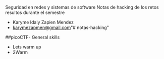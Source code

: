 Seguridad en redes y sistemas de software
Notas de hacking de los retos resultos durante el semestre

- Karyme Idaly Zapien Mendez
- karymezapmen@gmail.com"# notas-hacking" 

##picoCTF- General skills
- Lets warm up
- 2Warm